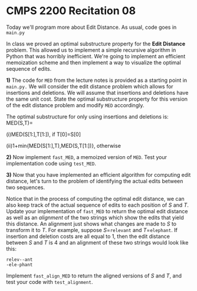 # CMPS 2200  Recitation 08

Today we'll program more about Edit Distance. As usual, code goes in `main.py`


In class we proved an optimal substructure property for the **Edit
Distance** problem. This allowed us to implement a simple recursive
algorithm in Python that was horribly inefficient. We're going to
implement an efficient memoization scheme
and then implement a way to visualize the optimal sequence of edits.


**1)** The code for `MED` from the lecture notes is provided as a
  starting point in `main.py.` We will consider the edit distance problem which allows for insertions and
  deletions. We will assume that insertions and
  deletions have the same unit cost. State the optimal substructure property
  for this version of the edit distance problem and modify `MED` accordingly. 
  
The optimal substructure for only using insertions and deletions is:
MED(S,T)=

(i)MED(S[1:],T[1:]), if T[0]=S[0]

(ii)1+min{MED(S[1:],T),MED(S,T[1:])}, otherwise

**2)** Now implement `fast_MED`, a memoized version of `MED`. Test your implementation code using `test_MED`.


**3)** Now that you have implemented an efficient algorithm for
  computing edit distance, let's turn to the problem of identifying
  the actual edits between two sequences.

 Notice that in the process of computing the optimal edit
  distance, we can also keep track of the actual sequence of edits to
  each position of $S$ and $T$. Update your implementation of `fast_MED` to
  return the optimal edit distance as well as an *alignment* of the
  two strings which show the edits that yield this distance. An
  alignment just shows what changes are made to $S$ to transform it to
  $T$. For example, suppose $S$=`relevant` and $T$=`elephant`. If
  insertion and deletion costs are all equal to $1$, then the
  edit distance between $S$ and $T$ is 4 and an
  alignment of these two strings would look like this:

  `relev--ant`\
  `-ele-phant`

Implement `fast_align_MED` to return the aligned versions of $S$ and $T$,
and test your code with `test_alignment`.

